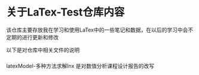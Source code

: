 关于LaTex-Test仓库内容 
====
  该仓库主要存放我在学习和使用LaTex中的一些笔记和数据，在以后的学习中会不定期的进行更新和修改

以下是对仓库中相关文件的说明  
###     
latexModel-多种方法求解lnx 是对数值分析课程设计报告的改写
  
